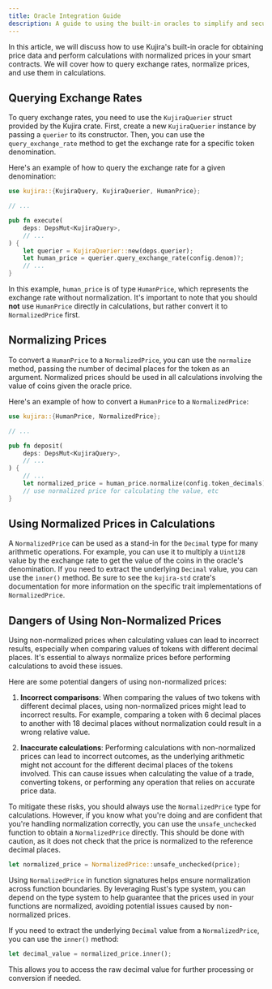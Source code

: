 ```yaml
---
title: Oracle Integration Guide
description: A guide to using the built-in oracles to simplify and secure feeding price data into your smart contracts.
---
```


In this article, we will discuss how to use Kujira's built-in oracle for obtaining price data and perform calculations with normalized prices in your smart contracts. We will cover how to query exchange rates, normalize prices, and use them in calculations.

## Querying Exchange Rates

To query exchange rates, you need to use the `KujiraQuerier` struct provided by the Kujira crate. First, create a new `KujiraQuerier` instance by passing a `querier` to its constructor. Then, you can use the `query_exchange_rate` method to get the exchange rate for a specific token denomination.

Here's an example of how to query the exchange rate for a given denomination:

```rust
use kujira::{KujiraQuery, KujiraQuerier, HumanPrice};

// ...

pub fn execute(
    deps: DepsMut<KujiraQuery>,
    // ...
) {
    let querier = KujiraQuerier::new(deps.querier);
    let human_price = querier.query_exchange_rate(config.denom)?;
    // ...
}
```

In this example, `human_price` is of type `HumanPrice`, which represents the exchange rate without normalization. It's important to note that you should **not** use `HumanPrice` directly in calculations, but rather convert it to `NormalizedPrice` first.

## Normalizing Prices

To convert a `HumanPrice` to a `NormalizedPrice`, you can use the `normalize` method, passing the number of decimal places for the token as an argument. Normalized prices should be used in all calculations involving the value of coins given the oracle price.

Here's an example of how to convert a `HumanPrice` to a `NormalizedPrice`:

```rust
use kujira::{HumanPrice, NormalizedPrice};

// ...

pub fn deposit(
    deps: DepsMut<KujiraQuery>,
    // ...
) {
    // ...
    let normalized_price = human_price.normalize(config.token_decimals);
    // use normalized price for calculating the value, etc
}
```

## Using Normalized Prices in Calculations
A `NormalizedPrice` can be used as a stand-in for the `Decimal` type for many arithmetic operations. For example, you can use it to multiply a `Uint128` value by the exchange rate to get the value of the coins in the oracle's denomination. If you need to extract the underlying `Decimal` value, you can use the `inner()` method. Be sure to see the `kujira-std` crate's documentation for more information on the specific trait implementations of `NormalizedPrice`.

## Dangers of Using Non-Normalized Prices

Using non-normalized prices when calculating values can lead to incorrect results, especially when comparing values of tokens with different decimal places. It's essential to always normalize prices before performing calculations to avoid these issues.

Here are some potential dangers of using non-normalized prices:

1. **Incorrect comparisons**: When comparing the values of two tokens with different decimal places, using non-normalized prices might lead to incorrect results. For example, comparing a token with 6 decimal places to another with 18 decimal places without normalization could result in a wrong relative value.

2. **Inaccurate calculations**: Performing calculations with non-normalized prices can lead to incorrect outcomes, as the underlying arithmetic might not account for the different decimal places of the tokens involved. This can cause issues when calculating the value of a trade, converting tokens, or performing any operation that relies on accurate price data.

To mitigate these risks, you should always use the `NormalizedPrice` type for calculations. However, if you know what you're doing and are confident that you're handling normalization correctly, you can use the `unsafe_unchecked` function to obtain a `NormalizedPrice` directly. This should be done with caution, as it does not check that the price is normalized to the reference decimal places.

```rust
let normalized_price = NormalizedPrice::unsafe_unchecked(price);
```

Using `NormalizedPrice` in function signatures helps ensure normalization across function boundaries. By leveraging Rust's type system, you can depend on the type system to help guarantee that the prices used in your functions are normalized, avoiding potential issues caused by non-normalized prices.

If you need to extract the underlying `Decimal` value from a `NormalizedPrice`, you can use the `inner()` method:

```rust
let decimal_value = normalized_price.inner();
```

This allows you to access the raw decimal value for further processing or conversion if needed.
